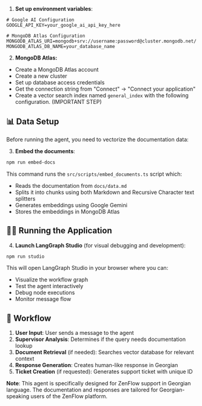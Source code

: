 1. **Set up environment variables**:

```env
# Google AI Configuration
GOOGLE_API_KEY=your_google_ai_api_key_here

# MongoDB Atlas Configuration
MONGODB_ATLAS_URI=mongodb+srv://username:password@cluster.mongodb.net/
MONGODB_ATLAS_DB_NAME=your_database_name
```

2. **MongoDB Atlas:**

- Create a MongoDB Atlas account
- Create a new cluster
- Set up database access credentials
- Get the connection string from "Connect" → "Connect your application"
- Create a vector search index named `general_index` with the following configuration. (IMPORTANT STEP)

## 📊 Data Setup

Before running the agent, you need to vectorize the documentation data:

3. **Embed the documents**:

```bash
npm run embed-docs
```

This command runs the `src/scripts/embed_documents.ts` script which:

- Reads the documentation from `docs/data.md`
- Splits it into chunks using both Markdown and Recursive Character text splitters
- Generates embeddings using Google Gemini
- Stores the embeddings in MongoDB Atlas

## 🏃‍♂️ Running the Application

4. **Launch LangGraph Studio** (for visual debugging and development):

```bash
npm run studio
```

This will open LangGraph Studio in your browser where you can:

- Visualize the workflow graph
- Test the agent interactively
- Debug node executions
- Monitor message flow

## 🔄 Workflow

1. **User Input**: User sends a message to the agent
2. **Supervisor Analysis**: Determines if the query needs documentation lookup
3. **Document Retrieval** (if needed): Searches vector database for relevant context
4. **Response Generation**: Creates human-like response in Georgian
5. **Ticket Creation** (if requested): Generates support ticket with unique ID

**Note**: This agent is specifically designed for ZenFlow support in Georgian language. The documentation and responses are tailored for Georgian-speaking users of the ZenFlow platform.
